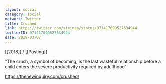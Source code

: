 ```yaml
---
layout: social
category: social
network: Twitter
title: Crushed
link: https://twitter.com/steinea/status/971417099527634944
twitterID: 971417099527634944
date: 2018-03-07
---
```


[[2018]] / [[Posting]]

"The crush, a symbol of becoming, is the last wasteful relationship before a child enters the severe productivity required by adulthood"

<https://thenewinquiry.com/crushed/>
